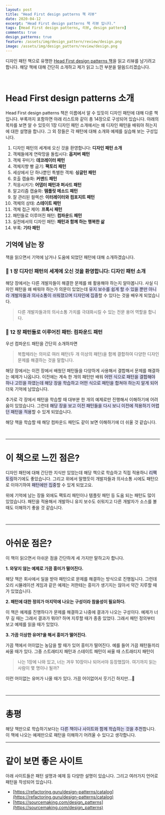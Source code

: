 ```yaml
---
layout: post
title: "Head First design patterns 책 리뷰"
date: 2020-04-12
excerpt: "Head First design patterns 책 리뷰 입니다."
tags: [Head First design patterns, 리뷰, design pattern]
comments: true
design_patterns: true
feature: /assets/img/design_pattern/review/design.png
image: /assets/img/design_pattern/review/design.png
---
```

디자인 패턴 책으로 유명한 [Head First design patterns 책](http://www.yes24.com/Product/Goods/1778966)을 읽고 리뷰를 남기려고 합니다.  해당 책에 대해 간단히 소개하고 제가 읽고 느낀 부분을 말씀드리겠습니다. 

<br/>

# Head First design patterns 소개

Head First design patterns 책은  이름에서 알 수 있듯이 디자인 패턴에 대해 다룬 책입니다.  부록까지 포함하면 아래 리스트와 같이 총 14장으로 구성되어 있습니다.  아래의 목차를 보면 알 수 있듯이 1장 디자인 패턴 소개에서는 왜 디자인 패턴을 배워야 하는지에 대한 설명을 합니다.  그 외 장들은 각 패턴에 대해 소개와 예제를 실습해 보는 구성입니다. 

1. 디자인 패턴의 세계에 오신 것을 환영합니다: **디자인 패턴 소개** 
2. 객체들에게 연락망을 돌립시다: **옵저버 패턴**
3. 객체 꾸미기: **데코레이터 패턴**
4. 객체지향 빵 굽기: **팩토리 패턴**
5. 세상에서 단 하나뿐인 특별한 객체: **싱글턴 패턴**
6. 호출 캡슐화: **커맨드 패턴**
7. 적응시키기: **어댑터 패턴과 퍼사드 패턴**
8. 알고리즘 캡슐화: **템플릿 메소드 패턴**
9. 잘 관리된 컬렉션: **이터레이터와 컴포지트 패턴**
10. 객체의 상태: **스테이트 패턴**
11. 객체 접근 제어: **프록시 패턴**
12. 패턴들로 이루어진 패턴: **컴파운드 패턴**
13. 실전에서의 디자인 패턴: **패턴과 함께 하는 행복한 삶**
14. 부록: **기타 패턴**

## 기억에 남는 장

책을 읽으면서 기억에 남거나 도움에 되었던 패턴에 대해 소개하겠습니다. 

### 📌 1 장  디자인 패턴의 세계에 오신 것을 환영합니다: **디자인 패턴 소개**

해당 장에서는 다른 개발자들이 해결한 문제를 왜 활용해야 하는지 알아봅니다.  사실 디자인 패턴을 왜 배워야 하는가 의문이 있었는데  <span style="background-color: #e6e6ff; font-clolr: #000000">유지 보수를 쉽게 할 수 있을 뿐만 아니라 개발자들과 의사소통이 쉬워졌으며 디자인에 집중</span>할 수 있다는 것을 배우게 되었습니다.

> 다른 개발자들과의 의사소통 가치를 극대화시킬 수 있는 전문 용어 역할을 합니다.

### 📌 12 장 패턴들로 이루어진 패턴: **컴파운드 패턴**

우선 컴파운드 패턴을 간단히 소개하자면

> 복합체라는 의미로 여러 패턴(두 개 이상의 패턴)을 함께 결합하여 다양한 디자인 문제를 해결하는 것을 말합니다.

해당 장에서는 이전 장에서 배웠던 패턴들을 다양하게 사용해서 결합해서 문제를 해결하는 예제가 나옵니다. 이전에는 계속 한 개의 패턴만 배워 <span style="background-color: #e6e6ff; font-clolr: #000000">어떤 식으로 패턴을 결합해야 하나 고민을 하였는데 해당 장을 학습하고 어떤 식으로 패턴을 합쳐야 하는지 알게 되어</span> 더욱 기억에 남았습니다. 

 추가로 각 장에서 패턴을 학습할 때 대부분 한 개의 예제로만 진행해서 이해하기에 어려움이 있었습니다. 그런데 <span style="background-color: #e6e6ff; font-clolr: #000000">해당 장을 보고 이전 패턴들을 다시 보니 이전에 적용하기 어렵던 패턴을 적용</span>할 수 있게 되었습니다. 

  해당 책을 학습할 때 해당 컴파운드 패턴도 같이 보면 이해하기에 더 쉬울 것 같습니다. 

<br/>

---

# 이 책으로 느낀 점은?

 디자인 패턴에 대해 간단한 지식만 있었는데 해당 책으로 학습하고 직접 적용하니 <span style="background-color: #e6e6ff; font-clolr: #000000">리팩토링</span>하기에도 좋았습니다. 그리고 위에서 말했듯이 개발자들과 의사소통 시에도 패턴으로 이야기하여 <span style="background-color: #e6e6ff; font-clolr: #000000">패턴에만 집중</span>할 수 있게 되었고요. 

 위에 기억에 남는 장들 외에도 팩토리 패턴이나 템플릿 패턴 등 도움 되는 패턴도 많이 있었습니다. 패턴을 적용해서 개발하니 유지 보수도 쉬워지고 다른 개발자가 소스를 볼 때도 이해하기 좋을 것 같습니다. 


<br/>

---

# 아쉬운 점은?

 이 책이 읽으면서 아쉬운 점을 간단하게 세 가지만 말하고자 합니다. 

**1. 와닿지 않는 예제로 가끔 흥미가 떨어진다.** 

 해당 책은 회사에서 일을 받아 패턴으로 문제를 해결하는 방식으로 진행됩니다.  그런데 오리 시뮬레이션 게임과 같은 예제는 저한테는 흥미가 생기지는 않아서 약간 지루할 때가 있었습니다. 

**2. 패턴에 대한 정의가 마지막에 나오는 구성이라 참을성이 필요하다.** 

이 책은 예제를 진행하다가 문제를 해결하고 나중에 결과가 나오는 구성이다.  예제가 너무 길 때는 그래서 결과가 뭐야? 하며 지루할 때가 종종 있었다.  그래서 패턴 정의부터 보고 예제를 읽을 때가 있었다. 

**3. 가끔 이상한 유머?을 해서 흥미가 떨어진다.** 

 가끔 책에서 어이없는 농담을 할 때가 있어 흥미가 떨어진다. 예를 들어 가끔 패턴들끼리 싸울 때가 있다. 그중  스트래티지 패턴과 스테이트 패턴이 싸울 때 스트래티지 패턴이 

> 나는 1장에 나와 있고, 너는 겨우 10장이나 되어서야 등장했잖아. 여기까지 읽는 사람이 몇 명이나 될까?

이런 어이없는 유머가 나올 때가 있다. 가끔 어이없어서 웃기긴 하지만...🤣

<br/>

---

# 총평

 해당 책만으로 학습하기보다는 <span style="background-color: #e6e6ff; font-clolr: #000000">다른 책이나 사이트와 함께 학습하는 것을 추천</span>합니다. 이 책에 나오는 예제만으로 패턴을 이해하기 어려울 수 있다고 생각합니다. 

---

# 같이 보면 좋은 사이트

아래 사이트들은 패턴 설명과 예제 등 다양한 설명이 있습니다. 그리고 여러가지 언어로 패턴을 작성되어 있습니다.

- [https://refactoring.guru/design-patterns/catalog](https://refactoring.guru/design-patterns/catalog)
- [https://sourcemaking.com/design_patterns](https://sourcemaking.com/design_patterns)